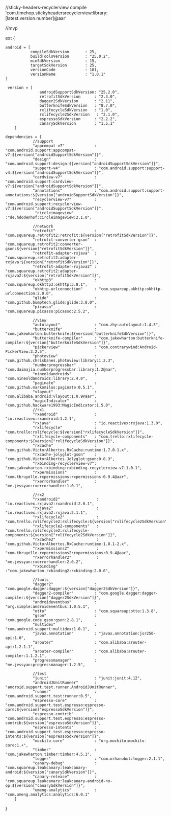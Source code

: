 //sticky-headers-recyclerview
compile 'com.timehop.stickyheadersrecyclerview:library:[latest.version.number]@aar'

//mvp

ext {

    android = [
               compileSdkVersion       : 25,
               buildToolsVersion       : "25.0.2",
               minSdkVersion           : 15,
               targetSdkVersion        : 25,
               versionCode             : 101,
               versionName             : "1.0.1"
    ]

     version = [
                   androidSupportSdkVersion: "25.2.0",
                   retrofitSdkVersion      : "2.3.0",
                   dagger2SdkVersion       : "2.11",
                   butterknifeSdkVersion   : "8.7.0",
                   rxlifecycleSdkVersion   : "1.0",
                   rxlifecycle2SdkVersion   : "2.1.0",
                   espressoSdkVersion      : "2.2.2",
                   canarySdkVersion        : "1.5.1"
        ]

    dependencies = [
                //support
                "appcompat-v7"             : "com.android.support:appcompat-v7:${version["androidSupportSdkVersion"]}",
                "design"                   : "com.android.support:design:${version["androidSupportSdkVersion"]}",
                "support-v4"               : "com.android.support:support-v4:${version["androidSupportSdkVersion"]}",
                "cardview-v7"              : "com.android.support:cardview-v7:${version["androidSupportSdkVersion"]}",
                "annotations"              : "com.android.support:support-annotations:${version["androidSupportSdkVersion"]}",
                "recyclerview-v7"          : "com.android.support:recyclerview-v7:${version["androidSupportSdkVersion"]}",
                 "circleimageview"         :"de.hdodenhof:circleimageview:2.1.0",

                //network
                "retrofit"                 : "com.squareup.retrofit2:retrofit:${version["retrofitSdkVersion"]}",
                "retrofit-converter-gson"  : "com.squareup.retrofit2:converter-gson:${version["retrofitSdkVersion"]}",
                "retrofit-adapter-rxjava"  : "com.squareup.retrofit2:adapter-rxjava:${version["retrofitSdkVersion"]}",
                "retrofit-adapter-rxjava2" : "com.squareup.retrofit2:adapter-rxjava2:${version["retrofitSdkVersion"]}",
                "okhttp3"                  : "com.squareup.okhttp3:okhttp:3.8.1",
                "okhttp-urlconnection"     : "com.squareup.okhttp:okhttp-urlconnection:2.0.0",
                "glide"                    : "com.github.bumptech.glide:glide:3.8.0",
                "picasso"                  : "com.squareup.picasso:picasso:2.5.2",

                //view
                "autolayout"               : "com.zhy:autolayout:1.4.5",
                "butterknife"              : "com.jakewharton:butterknife:${version["butterknifeSdkVersion"]}",
                "butterknife-compiler"     : "com.jakewharton:butterknife-compiler:${version["butterknifeSdkVersion"]}",
                "pickerview"               : "com.contrarywind:Android-PickerView:3.2.5",
                "photoview"                : "com.github.chrisbanes.photoview:library:1.2.3",
                "numberprogressbar"        : "com.daimajia.numberprogressbar:library:1.2@aar",
                "nineoldandroids"          : "com.nineoldandroids:library:2.4.0",
                "paginate"                 : "com.github.markomilos:paginate:0.5.1",
                "vlayout"                  : "com.alibaba.android:vlayout:1.0.9@aar",
                "magicIndicator"           : "com.github.hackware1993:MagicIndicator:1.5.0",
                //rx1
                "rxandroid"                : "io.reactivex:rxandroid:1.2.1",
                "rxjava"                   : "io.reactivex:rxjava:1.3.0",
                "rxlifecycle"              : "com.trello:rxlifecycle:${version["rxlifecycleSdkVersion"]}",
                "rxlifecycle-components"   : "com.trello:rxlifecycle-components:${version["rxlifecycleSdkVersion"]}",
                "rxcache"                  : "com.github.VictorAlbertos.RxCache:runtime:1.7.0-1.x",
                "rxcache-jolyglot-gson"    : "com.github.VictorAlbertos.Jolyglot:gson:0.0.3",
                "rxbinding-recyclerview-v7": "com.jakewharton.rxbinding:rxbinding-recyclerview-v7:1.0.1",
                "rxpermissions"            : "com.tbruyelle.rxpermissions:rxpermissions:0.9.4@aar",
                "rxerrorhandler"           : "me.jessyan:rxerrorhandler:1.0.1",

                //rx2
                "rxandroid2"                : "io.reactivex.rxjava2:rxandroid:2.0.1",
                "rxjava2"                   : "io.reactivex.rxjava2:rxjava:2.1.1",
                "rxlifecycle2"              : "com.trello.rxlifecycle2:rxlifecycle:${version["rxlifecycle2SdkVersion"]}",
                "rxlifecycle2-components"   : "com.trello.rxlifecycle2:rxlifecycle-components:${version["rxlifecycle2SdkVersion"]}",
                "rxcache2"                  : "com.github.VictorAlbertos.RxCache:runtime:1.8.1-2.x",
                "rxpermissions2"            : "com.tbruyelle.rxpermissions2:rxpermissions:0.9.4@aar",
                "rxerrorhandler2"           : "me.jessyan:rxerrorhandler:2.0.2",
                "rxbinding"                  :"com.jakewharton.rxbinding2:rxbinding:2.0.0",

                //tools
                "dagger2"                  : "com.google.dagger:dagger:${version["dagger2SdkVersion"]}",
                "dagger2-compiler"         : "com.google.dagger:dagger-compiler:${version["dagger2SdkVersion"]}",
                "androideventbus"          : "org.simple:androideventbus:1.0.5.1",
                "otto"                     : "com.squareup:otto:1.3.8",
                "gson"                     : "com.google.code.gson:gson:2.8.1",
                "multidex"                 : "com.android.support:multidex:1.0.1",
                "javax.annotation"         : "javax.annotation:jsr250-api:1.0",
                "arouter"                  : "com.alibaba:arouter-api:1.2.1.1",
                "arouter-compiler"         : "com.alibaba:arouter-compiler:1.1.2.1",
                "progressmanager"          : "me.jessyan:progressmanager:1.2.5",

                //test
                "junit"                    : "junit:junit:4.12",
                "androidJUnitRunner"       : "android.support.test.runner.AndroidJUnitRunner",
                "runner"                   : "com.android.support.test:runner:0.5",
                "espresso-core"            : "com.android.support.test.espresso:espresso-core:${version["espressoSdkVersion"]}",
                "espresso-contrib"         : "com.android.support.test.espresso:espresso-contrib:${version["espressoSdkVersion"]}",
                "espresso-intents"         : "com.android.support.test.espresso:espresso-intents:${version["espressoSdkVersion"]}",
                "mockito-core"             : "org.mockito:mockito-core:1.+",
                "timber"                   : "com.jakewharton.timber:timber:4.5.1",
                "logger"                   : "com.orhanobut:logger:2.1.1",
                "canary-debug"             : "com.squareup.leakcanary:leakcanary-android:${version["canarySdkVersion"]}",
                "canary-release"           : "com.squareup.leakcanary:leakcanary-android-no-op:${version["canarySdkVersion"]}",
                "umeng-analytics"          : "com.umeng.analytics:analytics:6.0.1"
        ]


}

